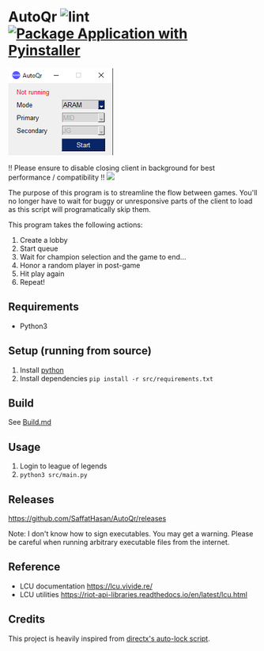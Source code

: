 # AutoQr ![lint](https://github.com/SaffatHasan/AutoQr/actions/workflows/pylint.yml/badge.svg) [![Package Application with Pyinstaller](https://github.com/SaffatHasan/AutoQr/actions/workflows/pyinstaller.yml/badge.svg)](https://github.com/SaffatHasan/AutoQr/actions/workflows/pyinstaller.yml)

![](assets/sample.png)


!! Please ensure to disable closing client in background for best performance / compatibility !!
![](assets/Screenshot_1.png)

The purpose of this program is to streamline the flow between games. You'll no longer have to wait for buggy or unresponsive parts of the client to load as this script will programatically skip them.

This program takes the following actions:

1. Create a lobby
1. Start queue
1. Wait for champion selection and the game to end...
1. Honor a random player in post-game
1. Hit play again
1. Repeat!

## Requirements

- Python3

## Setup (running from source)

1. Install [python](https://www.python.org/downloads/)
1. Install dependencies
    `pip install -r src/requirements.txt`

## Build

See [Build.md](docs/build.md)

## Usage

1. Login to league of legends
1. `python3 src/main.py`

## Releases

https://github.com/SaffatHasan/AutoQr/releases

Note: I don't know how to sign executables. You may get a warning. Please be careful when running arbitrary executable files from the internet.


## Reference

- LCU documentation https://lcu.vivide.re/
- LCU utilities https://riot-api-libraries.readthedocs.io/en/latest/lcu.html

## Credits

This project is heavily inspired from [directx's auto-lock script](https://github.com/directx5/League-of-Legends-Auto-Accept-Insta-Lock-Python).
